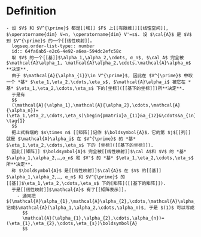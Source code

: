 # Definition
	- 设 $V$ 和 $V^{\prime}$ 都是[[域]] $F$ 上[[有限维]][[线性空间]], $\operatorname{dim} V=n, \operatorname{dim} V'=s$. 设 $\cal{A}$ 是 $V$ 到 $V^{\prime}$ 的一个[[线性映射]]。
	  logseq.order-list-type:: number
	  id:: 64fa6ab5-e2c6-4e92-a6ea-594dc2efc58c
	  取 $V$ 的一个[[基]]$\alpha_1,\alpha_2,\cdots, α_n$, $\cal A$ 完全被$\mathcal{A}\alpha_1, \mathcal{A}\alpha_2,\cdots,\mathcal{A}\alpha_n$ **决定**.
	  由于 $\mathcal{A}{\alpha_{i}}\in V^{\prime}$, 因此在 $V^{\prime}$ 中取一个 *基* $\eta_1,\eta_2,\cdots,\eta_s$, $\mathcal{A}\alpha_i$ 被它在 *基* $\eta_1,\eta_2,\cdots,\eta_s$ 下的[坐标]([[基下的坐标]])所**决定**.
	  于是有
	  $$
	  (\mathcal{A}{\alpha_1},\mathcal{A}{\alpha_2},\cdots,\mathcal{A}{\alpha_n})=(\eta_1,\eta_2,\cdots,\eta_s)\begin{pmatrix}a_{11}&a_{12}&\cdots&a_{1n}\\a_{21}&a_{22}&\cdots&a_{2n}\\\vdots&\vdots&&\vdots\\a_{s1}&a_{s2}&\cdots&a_{sn}\end{pmatrix} \tag{1}
	  $$
	  把上式右端的 $s\times n$ [[矩阵]]记作 $\boldsymbol{A}$，它的第 $j$[[列]]就是 $\mathcal{A}\alpha_i$ 在 $V^{\prime}$ 的 *基* $\eta_1,\eta_2,\cdots,\eta_s$ 下的 [坐标]([[基下的坐标]]).
	  因此[[矩阵]] $\boldsymbol{A}$ 完全被[[线性映射]]$\cal A$和 $V$ 的 *基* $\alpha_1,\alpha_2,…,α_n$ 和 $V'$ 的 *基* $\eta_1,\eta_2,\cdots,\eta_s$ 所**决定**. 
	  称 $\boldsymbol{A}$ 是[[线性映射]]$\cal{A}$ 在 $V$ 的[[基]] $\alpha_1,\alpha_2,…, α_n$ 和 $V^{\prime}$ 的[[基]]$\eta_1,\eta_2,\cdots,\eta_s$ 下的[矩阵]([[基下的矩阵]]).
	  于是[[线性映射]]$\mathcal{A}$ 有了[[矩阵表示]].
		- 通常把 $(\mathcal{A}\alpha_{1},\mathcal{A}\alpha_{2},\cdots,\mathcal{A}\alpha_{n})$ 记成$\mathcal{A}(\alpha_1,\alpha_2,\cdots,\alpha_n)$, 于是 $(1)$ 可以写成
		  $$
		  \mathcal{A}(\alpha_{1},\alpha_{2},\cdots,\alpha_{n})=(\eta_{1},\eta_{2},\cdots,\eta_{s})\boldsymbol{A}
		  $$
